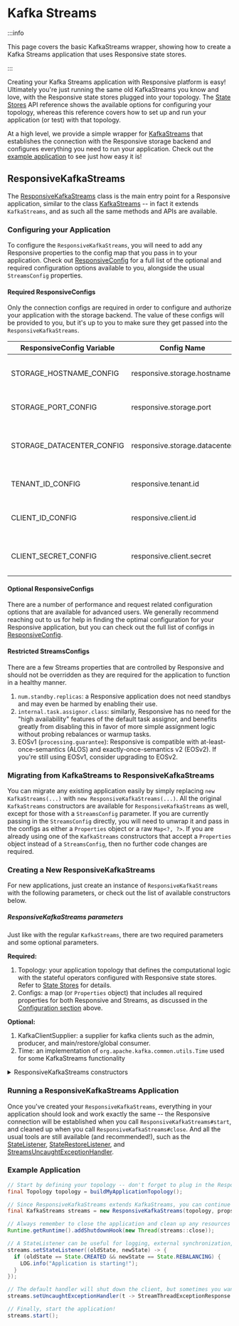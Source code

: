 # Kafka Streams

:::info

This page covers the basic KafkaStreams wrapper, showing how
to create a Kafka Streams application that uses Responsive
state stores.

:::

Creating your Kafka Streams application with Responsive platform is easy! Ultimately
you're just running the same old KafkaStreams you know and love, with the Responsive
state stores plugged into your topology. The [State Stores](state-stores) API reference 
shows the available options for configuring your topology, whereas this reference covers how 
to set up and run your application (or test) with that topology.

At a high level, we provide a simple wrapper for [KafkaStreams](https://kafka.apache.org/35/javadoc/org/apache/kafka/streams/KafkaStreams.html)
that establishes the connection with the Responsive storage backend and configures
everything you need to run your application. Check out the [example application](#example-application)
to see just how easy it is!

## ResponsiveKafkaStreams

The [ResponsiveKafkaStreams](https://github.com/responsivedev/responsive-pub/blob/main/kafka-client/src/main/java/dev/responsive/kafka/api/ResponsiveKafkaStreams.java)
class is the main entry point for a Responsive application, similar to the class 
[KafkaStreams](https://kafka.apache.org/35/javadoc/org/apache/kafka/streams/KafkaStreams.html) -- in fact it 
extends `KafkaStreams`, and as such all the same methods and APIs are available.

### Configuring your Application
To configure the `ResponsiveKafkaStreams`, you will need to add any Responsive properties to the config
map that you pass in to your application. Check out 
[ResponsiveConfig](https://github.com/responsivedev/responsive-pub/blob/main/kafka-client/src/main/java/dev/responsive/kafka/config/ResponsiveConfig.java)
for a full list of the optional and required configuration options available to you, alongside the usual 
`StreamsConfig` properties.

#### Required ResponsiveConfigs
Only the connection configs are required in order to configure and authorize your application with the storage backend.
The value of these configs will be provided to you, but it's up to you to make sure they get passed into the
`ResponsiveKafkaStreams`.

| ResponsiveConfig Variable | Config Name                   | Docs                                       |
|---------------------------|-------------------------------|--------------------------------------------|
| STORAGE_HOSTNAME_CONFIG   | responsive.storage.hostname   | The hostname of the storage server         |
| STORAGE_PORT_CONFIG       | responsive.storage.port       | The port of the storage server             |
| STORAGE_DATACENTER_CONFIG | responsive.storage.datacenter | The datacenter for the storage server      |
| TENANT_ID_CONFIG          | responsive.tenant.id          | The tenant ID for resource isolation       |
| CLIENT_ID_CONFIG          | responsive.client.id          | The client ID for authenticated access     |
| CLIENT_SECRET_CONFIG      | responsive.client.secret      | The client secret for authenticated access |

#### Optional ResponsiveConfigs
There are a number of performance and request related configuration options that are available for advanced users. 
We generally recommend reaching out to us for help in finding the optimal configuration for your Responsive
application, but you can check out the full list of configs in [ResponsiveConfig](https://github.com/responsivedev/responsive-pub/blob/main/kafka-client/src/main/java/dev/responsive/kafka/config/ResponsiveConfig.java).

#### Restricted StreamsConfigs
There are a few Streams properties that are controlled by Responsive and should not be overridden
as they are required for the application to function in a healthy manner.

1. `num.standby.replicas`: a Responsive application does not need standbys and may even be harmed by enabling their use. 
2. `internal.task.assignor.class`: similarly, Responsive has no need for the "high availability" features of the default task assignor, and benefits greatly from disabling this in favor of more simple assignment logic without probing rebalances or warmup tasks.
3. EOSv1 (`processing.guarantee`): Responsive is compatible with at-least-once-semantics (ALOS) and exactly-once-semantics v2 (EOSv2). If you're still using EOSv1, consider upgrading to EOSv2.

### Migrating from KafkaStreams to ResponsiveKafkaStreams
You can migrate any existing application easily by simply replacing `new KafkaStreams(...)` with
`new ResponsiveKafkaStreams(...)`. All the original `KafkaStreams` constructors are available for
`ResponsiveKafkaStreams` as well, except for those with a `StreamsConfig` parameter. If you are currently
passing in the `StreamsConfig` directly, you will need to unwrap it and pass in the configs as either
a `Properties` object or a raw `Map<?, ?>`. If you are already using one of the `KafkaStreams` constructors
that accept a `Properties` object instead of a `StreamsConfig`, then no further code changes are required.

### Creating a New ResponsiveKafkaStreams
For new applications, just create an instance of `ResponsiveKafkaStreams` with the following parameters, 
or check out the list of available constructors below.

##### ResponsiveKafkaStreams parameters
Just like with the regular `KafkaStreams`, there are two required parameters and some optional parameters.

**Required:**
1. Topology: your application topology that defines the computational logic with the stateful operators configured with Responsive state stores. Refer to [State Stores](state-stores) for details.
2. Configs: a map (or `Properties` object) that includes all required properties for both Responsive and Streams, as discussed in the [Configuration section](#configuring-your-application) above.

**Optional:**
1. KafkaClientSupplier: a supplier for kafka clients such as the admin, producer, and main/restore/global consumer.
2. Time: an implementation of `org.apache.kafka.common.utils.Time` used for some KafkaStreams functionality


<details>
    <summary>
    ResponsiveKafkaStreams constructors
    </summary>

```java showLineNumbers title="ResponsiveKafkaStreams"
/**
 * Create a {@code ResponsiveKafkaStreams} instance.
 * <p>
 * Should be used in exactly the same way as the regular {@link KafkaStreams}.
 * <p>
 * Note: even if you never call {@link #start()} on a {@code ResponsiveKafkaStreams} instance,
 * you still must {@link #close()} it to avoid resource leaks.
 *
 * @param topology       the topology specifying the computational logic
 * @param configs        map with all {@link ResponsiveConfig} and {@link StreamsConfig} props
 * @throws StreamsException if any fatal error occurs
 */
public ResponsiveKafkaStreams(
    final Topology topology,
    final Map<?, ?> configs
);

/**
 * Create a {@code ResponsiveKafkaStreams} instance.
 * <p>
 * Should be used in exactly the same way as the regular {@link KafkaStreams}.
 * <p>
 * Note: even if you never call {@link #start()} on a {@code ResponsiveKafkaStreams} instance,
 * you still must {@link #close()} it to avoid resource leaks.
 *
 * @param topology       the topology specifying the computational logic
 * @param configs        map with all {@link ResponsiveConfig} and {@link StreamsConfig} props
 * @param clientSupplier the Kafka clients supplier which provides underlying admin, producer,
 *                       and main/restore/global consumer clients
 * @throws StreamsException if any fatal error occurs
 */
public ResponsiveKafkaStreams(
    final Topology topology,
    final Map<?, ?> configs,
    final KafkaClientSupplier clientSupplier
);

/**
 * Create a {@code ResponsiveKafkaStreams} instance.
 * <p>
 * Should be used in exactly the same way as the regular {@link KafkaStreams}.
 * <p>
 * Note: even if you never call {@link #start()} on a {@code ResponsiveKafkaStreams} instance,
 * you still must {@link #close()} it to avoid resource leaks.
 *
 * @param topology       the topology specifying the computational logic
 * @param configs        map with all {@link ResponsiveConfig} and {@link StreamsConfig} props
 * @param time           {@code Time} implementation; cannot be null
 * @throws StreamsException if any fatal error occurs
 */
public ResponsiveKafkaStreams(
    final Topology topology,
    final Map<?, ?> configs,
    final Time time
);

/**
 * Create a {@code ResponsiveKafkaStreams} instance.
 * <p>
 * Should be used in exactly the same way as the regular {@link KafkaStreams}.
 * <p>
 * Note: even if you never call {@link #start()} on a {@code ResponsiveKafkaStreams} instance,
 * you still must {@link #close()} it to avoid resource leaks.
 *
 * @param topology       the topology specifying the computational logic
 * @param configs        map with all {@link ResponsiveConfig} and {@link StreamsConfig} props
 * @param clientSupplier the Kafka clients supplier which provides underlying admin, producer,
 *                       and main/restore/global consumer clients
 * @param time           {@code Time} implementation; cannot be null
 * @throws StreamsException if any fatal error occurs
 */
public ResponsiveKafkaStreams(
    final Topology topology,
    final Map<?, ?> configs,
    final KafkaClientSupplier clientSupplier,
    final Time time
);
```
</details>

### Running a ResponsiveKafkaStreams Application
Once you've created your `ResponsiveKafkaStreams`, everything in your application should look and work exactly the same
-- the Responsive connection will be established when you call `ResponsiveKafkaStreams#start`, and cleaned up when 
you call `ResponsiveKafkaStreams#close`. And all the usual tools are still available (and recommended!), such as the 
[StateListener](https://kafka.apache.org/35/javadoc/org/apache/kafka/streams/KafkaStreams.StateListener.html),
[StateRestoreListener](https://kafka.apache.org/35/javadoc/org/apache/kafka/streams/processor/StateRestoreListener.html),
and [StreamsUncaughtExceptionHandler](https://kafka.apache.org/35/javadoc/org/apache/kafka/streams/errors/StreamsUncaughtExceptionHandler.html).

### Example Application


```java showLineNumbers title="Example Application"
// Start by defining your topology -- don't forget to plug in the Responsive state stores!
final Topology topology = buildMyApplicationTopology();

// Since ResponsiveKafkaStreams extends KafkaStreams, you can continue to declare & refer to it as such
final KafkaStreams streams = new ResponsiveKafkaStreams(topology, props);

// Always remember to close the application and clean up any resources -- even if it hasn't been started
Runtime.getRuntime().addShutdownHook(new Thread(streams::close));

// A StateListener can be useful for logging, external synchronization, and much more
streams.setStateListener((oldState, newState) -> {
  if (oldState == State.CREATED && newState == State.REBALANCING) {
    LOG.info("Application is starting!");
  }
});

// The default handler will shut down the client, but sometimes you want to just replace the thread and retry
streams.setUncaughtExceptionHandler(t -> StreamThreadExceptionResponse.REPLACE_THREAD);

// Finally, start the application!
streams.start();
```


